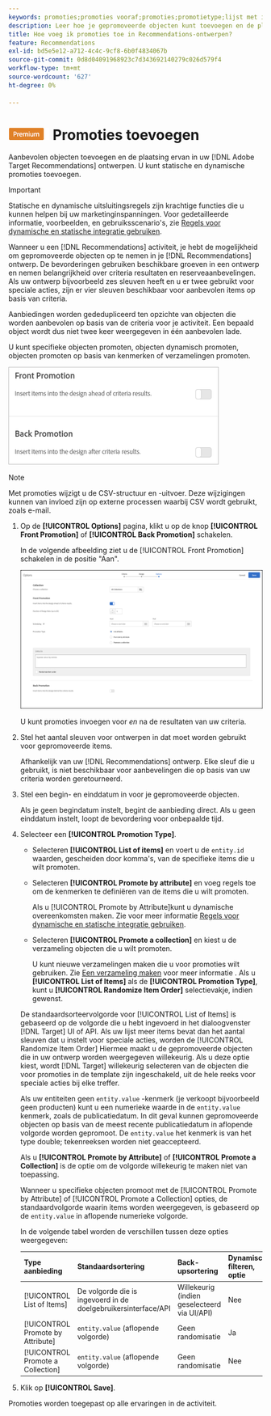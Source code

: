 ```yaml
---
keywords: promoties;promoties vooraf;promoties;promotietype;lijst met items;promoten op kenmerk;een verzameling promoten
description: Leer hoe je gepromoveerde objecten kunt toevoegen en de plaatsing ervan in je Adobe kunt regelen [!DNL Target] Recommendations-ontwerpen. U kunt statische en dynamische promoties toevoegen.
title: Hoe voeg ik promoties toe in Recommendations-ontwerpen?
feature: Recommendations
exl-id: bd5e5e12-a712-4c4c-9cf8-6b0f4834067b
source-git-commit: 0d8d04091968923c7d343692140279c026d579f4
workflow-type: tm+mt
source-wordcount: '627'
ht-degree: 0%

---
```


# ![PREMIUM](/help/assets/premium.png) Promoties toevoegen

Aanbevolen objecten toevoegen en de plaatsing ervan in uw [!DNL Adobe Target Recommendations] ontwerpen. U kunt statische en dynamische promoties toevoegen.

>[!IMPORTANT]
>
>Statische en dynamische uitsluitingsregels zijn krachtige functies die u kunnen helpen bij uw marketinginspanningen. Voor gedetailleerde informatie, voorbeelden, en gebruiksscenario&#39;s, zie [Regels voor dynamische en statische integratie gebruiken](/help/c-recommendations/c-algorithms/use-dynamic-and-static-inclusion-rules.md#concept_4CB5C0FA705D4E449BD0B37B3D987F9F).

Wanneer u een [!DNL Recommendations] activiteit, je hebt de mogelijkheid om gepromoveerde objecten op te nemen in je [!DNL Recommendations] ontwerp. De bevorderingen gebruiken beschikbare groeven in een ontwerp en nemen belangrijkheid over criteria resultaten en reserveaanbevelingen. Als uw ontwerp bijvoorbeeld zes sleuven heeft en u er twee gebruikt voor speciale acties, zijn er vier sleuven beschikbaar voor aanbevolen items op basis van criteria.

Aanbiedingen worden gededupliceerd ten opzichte van objecten die worden aanbevolen op basis van de criteria voor je activiteit. Een bepaald object wordt dus niet twee keer weergegeven in één aanbevolen lade.

U kunt specifieke objecten promoten, objecten dynamisch promoten, objecten promoten op basis van kenmerken of verzamelingen promoten.

![[!UICONTROL Front Promotion] en [!UICONTROL Back Promotion] opties in [!DNL Target] UI](assets/add_promotion_toggles.png)

>[!NOTE]
>
>Met promoties wijzigt u de CSV-structuur en -uitvoer. Deze wijzigingen kunnen van invloed zijn op externe processen waarbij CSV wordt gebruikt, zoals e-mail.

1. Op de **[!UICONTROL Options]** pagina, klikt u op de knop **[!UICONTROL Front Promotion]** of **[!UICONTROL Back Promotion]** schakelen.

   In de volgende afbeelding ziet u de [!UICONTROL Front Promotion] schakelen in de positie &quot;Aan&quot;.

   ![Voorste-promotieopties toevoegen](/help/c-recommendations/t-create-recs-activity/assets/add_promotion_front.png)

   U kunt promoties invoegen voor *en* na de resultaten van uw criteria.

1. Stel het aantal sleuven voor ontwerpen in dat moet worden gebruikt voor gepromoveerde items.

   Afhankelijk van uw [!DNL Recommendations] ontwerp. Elke sleuf die u gebruikt, is niet beschikbaar voor aanbevelingen die op basis van uw criteria worden geretourneerd.

1. Stel een begin- en einddatum in voor je gepromoveerde objecten.

   Als je geen begindatum instelt, begint de aanbieding direct. Als u geen einddatum instelt, loopt de bevordering voor onbepaalde tijd.

1. Selecteer een **[!UICONTROL Promotion Type]**.

   * Selecteren **[!UICONTROL List of items]** en voert u de `entity.id` waarden, gescheiden door komma&#39;s, van de specifieke items die u wilt promoten.

   * Selecteren **[!UICONTROL Promote by attribute]** en voeg regels toe om de kenmerken te definiëren van de items die u wilt promoten.

      Als u [!UICONTROL Promote by Attribute]kunt u dynamische overeenkomsten maken. Zie voor meer informatie [Regels voor dynamische en statische integratie gebruiken](/help/c-recommendations/c-algorithms/use-dynamic-and-static-inclusion-rules.md#concept_4CB5C0FA705D4E449BD0B37B3D987F9F).

   * Selecteren **[!UICONTROL Promote a collection]** en kiest u de verzameling objecten die u wilt promoten.

      U kunt nieuwe verzamelingen maken die u voor promoties wilt gebruiken. Zie [Een verzameling maken](/help/c-recommendations/c-products/collections.md#task_1256DFF6842141FCAADD9E1428EF7F08) voor meer informatie .
   Als u **[!UICONTROL List of Items]** als de **[!UICONTROL Promotion Type]**, kunt u **[!UICONTROL Randomize Item Order]** selectievakje, indien gewenst.

   De standaardsorteervolgorde voor [!UICONTROL List of Items] is gebaseerd op de volgorde die u hebt ingevoerd in het dialoogvenster [!DNL Target] UI of API. Als uw lijst meer items bevat dan het aantal sleuven dat u instelt voor speciale acties, worden de [!UICONTROL Randomize Item Order] Hiermee maakt u de gepromoveerde objecten die in uw ontwerp worden weergegeven willekeurig. Als u deze optie kiest, wordt [!DNL Target] willekeurig selecteren van de objecten die voor promoties in de template zijn ingeschakeld, uit de hele reeks voor speciale acties bij elke treffer.

   Als uw entiteiten geen `entity.value` -kenmerk (je verkoopt bijvoorbeeld geen producten) kunt u een numerieke waarde in de `entity.value` kenmerk, zoals de publicatiedatum. In dit geval kunnen gepromoveerde objecten op basis van de meest recente publicatiedatum in aflopende volgorde worden gepromoot. De `entity.value` het kenmerk is van het type double; tekenreeksen worden niet geaccepteerd.

   Als u **[!UICONTROL Promote by Attribute]** of **[!UICONTROL Promote a Collection]** is de optie om de volgorde willekeurig te maken niet van toepassing.

   Wanneer u specifieke objecten promoot met de [!UICONTROL Promote by Attribute] of [!UICONTROL Promote a Collection] opties, de standaardvolgorde waarin items worden weergegeven, is gebaseerd op de `entity.value` in aflopende numerieke volgorde.

   In de volgende tabel worden de verschillen tussen deze opties weergegeven:

   | Type aanbieding | Standaardsortering | Back-upsortering | Dynamisch filteren, optie |
   | --- | --- | --- | --- |
   | [!UICONTROL List of Items] | De volgorde die is ingevoerd in de doelgebruikersinterface/API | Willekeurig (indien geselecteerd via UI/API) | Nee |
   | [!UICONTROL Promote by Attribute] | `entity.value` (aflopende volgorde) | Geen randomisatie | Ja |
   | [!UICONTROL Promote a Collection] | `entity.value` (aflopende volgorde) | Geen randomisatie | Nee |

1. Klik op **[!UICONTROL Save]**.

Promoties worden toegepast op alle ervaringen in de activiteit.
